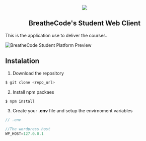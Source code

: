 <p align="center">
  <img src="https://assets.breatheco.de/apis/img/images.php?blob&random&cat=icon&tags=breathecode,128">
</p>

<p>
    <h2 align="center"> BreatheCode's Student Web Client </h2>
</p>

This is the application use to deliver the courses.

![BreatheCode Student Platform Preview](https://github.com/breatheco-de/desktop-client/blob/master/preview.gif?raw=true)

## Instalation

1. Download the repository
```sh
$ git clone <repo_url>
```
2. Install npm packaes
```sh
$ npm install
```
3. Create your **.env** file and setup the envirnoment variables
```js
// .env

//The wordpress host
WP_HOST=127.0.0.1
```
